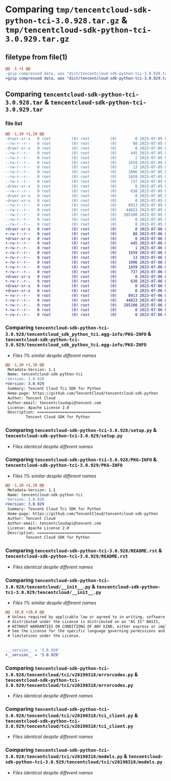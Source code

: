 # Comparing `tmp/tencentcloud-sdk-python-tci-3.0.928.tar.gz` & `tmp/tencentcloud-sdk-python-tci-3.0.929.tar.gz`

## filetype from file(1)

```diff
@@ -1 +1 @@
-gzip compressed data, was "dist/tencentcloud-sdk-python-tci-3.0.928.tar", last modified: Wed Jul  5 00:34:17 2023, max compression
+gzip compressed data, was "dist/tencentcloud-sdk-python-tci-3.0.929.tar", last modified: Thu Jul  6 00:35:02 2023, max compression
```

## Comparing `tencentcloud-sdk-python-tci-3.0.928.tar` & `tencentcloud-sdk-python-tci-3.0.929.tar`

### file list

```diff
@@ -1,19 +1,19 @@
-drwxr-xr-x   0 root         (0) root         (0)        0 2023-07-05 00:34:17.000000 tencentcloud-sdk-python-tci-3.0.928/
--rw-r--r--   0 root         (0) root         (0)       88 2023-07-05 00:34:17.000000 tencentcloud-sdk-python-tci-3.0.928/setup.cfg
-drwxr-xr-x   0 root         (0) root         (0)        0 2023-07-05 00:34:17.000000 tencentcloud-sdk-python-tci-3.0.928/tencentcloud_sdk_python_tci.egg-info/
--rw-r--r--   0 root         (0) root         (0)      445 2023-07-05 00:34:17.000000 tencentcloud-sdk-python-tci-3.0.928/tencentcloud_sdk_python_tci.egg-info/SOURCES.txt
--rw-r--r--   0 root         (0) root         (0)        1 2023-07-05 00:34:17.000000 tencentcloud-sdk-python-tci-3.0.928/tencentcloud_sdk_python_tci.egg-info/dependency_links.txt
--rw-r--r--   0 root         (0) root         (0)     1659 2023-07-05 00:34:17.000000 tencentcloud-sdk-python-tci-3.0.928/tencentcloud_sdk_python_tci.egg-info/PKG-INFO
--rw-r--r--   0 root         (0) root         (0)       13 2023-07-05 00:34:17.000000 tencentcloud-sdk-python-tci-3.0.928/tencentcloud_sdk_python_tci.egg-info/top_level.txt
--rw-r--r--   0 root         (0) root         (0)     1006 2023-07-05 00:34:17.000000 tencentcloud-sdk-python-tci-3.0.928/setup.py
--rw-r--r--   0 root         (0) root         (0)     1659 2023-07-05 00:34:17.000000 tencentcloud-sdk-python-tci-3.0.928/PKG-INFO
--rw-r--r--   0 root         (0) root         (0)      737 2023-07-05 00:34:17.000000 tencentcloud-sdk-python-tci-3.0.928/README.rst
-drwxr-xr-x   0 root         (0) root         (0)        0 2023-07-05 00:34:17.000000 tencentcloud-sdk-python-tci-3.0.928/tencentcloud/
--rw-r--r--   0 root         (0) root         (0)      630 2023-07-05 00:34:17.000000 tencentcloud-sdk-python-tci-3.0.928/tencentcloud/__init__.py
-drwxr-xr-x   0 root         (0) root         (0)        0 2023-07-05 00:34:17.000000 tencentcloud-sdk-python-tci-3.0.928/tencentcloud/tci/
-drwxr-xr-x   0 root         (0) root         (0)        0 2023-07-05 00:34:17.000000 tencentcloud-sdk-python-tci-3.0.928/tencentcloud/tci/v20190318/
--rw-r--r--   0 root         (0) root         (0)     8913 2023-07-05 00:34:17.000000 tencentcloud-sdk-python-tci-3.0.928/tencentcloud/tci/v20190318/errorcodes.py
--rw-r--r--   0 root         (0) root         (0)    44023 2023-07-05 00:34:17.000000 tencentcloud-sdk-python-tci-3.0.928/tencentcloud/tci/v20190318/tci_client.py
--rw-r--r--   0 root         (0) root         (0)   285108 2023-07-05 00:34:17.000000 tencentcloud-sdk-python-tci-3.0.928/tencentcloud/tci/v20190318/models.py
--rw-r--r--   0 root         (0) root         (0)        0 2023-07-05 00:34:17.000000 tencentcloud-sdk-python-tci-3.0.928/tencentcloud/tci/v20190318/__init__.py
--rw-r--r--   0 root         (0) root         (0)        0 2023-07-05 00:34:17.000000 tencentcloud-sdk-python-tci-3.0.928/tencentcloud/tci/__init__.py
+drwxr-xr-x   0 root         (0) root         (0)        0 2023-07-06 00:35:02.000000 tencentcloud-sdk-python-tci-3.0.929/
+-rw-r--r--   0 root         (0) root         (0)       88 2023-07-06 00:35:02.000000 tencentcloud-sdk-python-tci-3.0.929/setup.cfg
+drwxr-xr-x   0 root         (0) root         (0)        0 2023-07-06 00:35:02.000000 tencentcloud-sdk-python-tci-3.0.929/tencentcloud_sdk_python_tci.egg-info/
+-rw-r--r--   0 root         (0) root         (0)      445 2023-07-06 00:35:02.000000 tencentcloud-sdk-python-tci-3.0.929/tencentcloud_sdk_python_tci.egg-info/SOURCES.txt
+-rw-r--r--   0 root         (0) root         (0)        1 2023-07-06 00:35:02.000000 tencentcloud-sdk-python-tci-3.0.929/tencentcloud_sdk_python_tci.egg-info/dependency_links.txt
+-rw-r--r--   0 root         (0) root         (0)     1659 2023-07-06 00:35:02.000000 tencentcloud-sdk-python-tci-3.0.929/tencentcloud_sdk_python_tci.egg-info/PKG-INFO
+-rw-r--r--   0 root         (0) root         (0)       13 2023-07-06 00:35:02.000000 tencentcloud-sdk-python-tci-3.0.929/tencentcloud_sdk_python_tci.egg-info/top_level.txt
+-rw-r--r--   0 root         (0) root         (0)     1006 2023-07-06 00:35:02.000000 tencentcloud-sdk-python-tci-3.0.929/setup.py
+-rw-r--r--   0 root         (0) root         (0)     1659 2023-07-06 00:35:02.000000 tencentcloud-sdk-python-tci-3.0.929/PKG-INFO
+-rw-r--r--   0 root         (0) root         (0)      737 2023-07-06 00:35:02.000000 tencentcloud-sdk-python-tci-3.0.929/README.rst
+drwxr-xr-x   0 root         (0) root         (0)        0 2023-07-06 00:35:02.000000 tencentcloud-sdk-python-tci-3.0.929/tencentcloud/
+-rw-r--r--   0 root         (0) root         (0)      630 2023-07-06 00:35:02.000000 tencentcloud-sdk-python-tci-3.0.929/tencentcloud/__init__.py
+drwxr-xr-x   0 root         (0) root         (0)        0 2023-07-06 00:35:02.000000 tencentcloud-sdk-python-tci-3.0.929/tencentcloud/tci/
+drwxr-xr-x   0 root         (0) root         (0)        0 2023-07-06 00:35:02.000000 tencentcloud-sdk-python-tci-3.0.929/tencentcloud/tci/v20190318/
+-rw-r--r--   0 root         (0) root         (0)     8913 2023-07-06 00:35:02.000000 tencentcloud-sdk-python-tci-3.0.929/tencentcloud/tci/v20190318/errorcodes.py
+-rw-r--r--   0 root         (0) root         (0)    44023 2023-07-06 00:35:02.000000 tencentcloud-sdk-python-tci-3.0.929/tencentcloud/tci/v20190318/tci_client.py
+-rw-r--r--   0 root         (0) root         (0)   285108 2023-07-06 00:35:02.000000 tencentcloud-sdk-python-tci-3.0.929/tencentcloud/tci/v20190318/models.py
+-rw-r--r--   0 root         (0) root         (0)        0 2023-07-06 00:35:02.000000 tencentcloud-sdk-python-tci-3.0.929/tencentcloud/tci/v20190318/__init__.py
+-rw-r--r--   0 root         (0) root         (0)        0 2023-07-06 00:35:02.000000 tencentcloud-sdk-python-tci-3.0.929/tencentcloud/tci/__init__.py
```

### Comparing `tencentcloud-sdk-python-tci-3.0.928/tencentcloud_sdk_python_tci.egg-info/PKG-INFO` & `tencentcloud-sdk-python-tci-3.0.929/tencentcloud_sdk_python_tci.egg-info/PKG-INFO`

 * *Files 1% similar despite different names*

```diff
@@ -1,10 +1,10 @@
 Metadata-Version: 1.1
 Name: tencentcloud-sdk-python-tci
-Version: 3.0.928
+Version: 3.0.929
 Summary: Tencent Cloud Tci SDK for Python
 Home-page: https://github.com/TencentCloud/tencentcloud-sdk-python
 Author: Tencent Cloud
 Author-email: tencentcloudapi@tencent.com
 License: Apache License 2.0
 Description: ============================
         Tencent Cloud SDK for Python
```

### Comparing `tencentcloud-sdk-python-tci-3.0.928/setup.py` & `tencentcloud-sdk-python-tci-3.0.929/setup.py`

 * *Files identical despite different names*

### Comparing `tencentcloud-sdk-python-tci-3.0.928/PKG-INFO` & `tencentcloud-sdk-python-tci-3.0.929/PKG-INFO`

 * *Files 1% similar despite different names*

```diff
@@ -1,10 +1,10 @@
 Metadata-Version: 1.1
 Name: tencentcloud-sdk-python-tci
-Version: 3.0.928
+Version: 3.0.929
 Summary: Tencent Cloud Tci SDK for Python
 Home-page: https://github.com/TencentCloud/tencentcloud-sdk-python
 Author: Tencent Cloud
 Author-email: tencentcloudapi@tencent.com
 License: Apache License 2.0
 Description: ============================
         Tencent Cloud SDK for Python
```

### Comparing `tencentcloud-sdk-python-tci-3.0.928/README.rst` & `tencentcloud-sdk-python-tci-3.0.929/README.rst`

 * *Files identical despite different names*

### Comparing `tencentcloud-sdk-python-tci-3.0.928/tencentcloud/__init__.py` & `tencentcloud-sdk-python-tci-3.0.929/tencentcloud/__init__.py`

 * *Files 1% similar despite different names*

```diff
@@ -10,8 +10,8 @@
 # Unless required by applicable law or agreed to in writing, software
 # distributed under the License is distributed on an "AS IS" BASIS,
 # WITHOUT WARRANTIES OR CONDITIONS OF ANY KIND, either express or implied.
 # See the License for the specific language governing permissions and
 # limitations under the License.
 
 
-__version__ = '3.0.928'
+__version__ = '3.0.929'
```

### Comparing `tencentcloud-sdk-python-tci-3.0.928/tencentcloud/tci/v20190318/errorcodes.py` & `tencentcloud-sdk-python-tci-3.0.929/tencentcloud/tci/v20190318/errorcodes.py`

 * *Files identical despite different names*

### Comparing `tencentcloud-sdk-python-tci-3.0.928/tencentcloud/tci/v20190318/tci_client.py` & `tencentcloud-sdk-python-tci-3.0.929/tencentcloud/tci/v20190318/tci_client.py`

 * *Files identical despite different names*

### Comparing `tencentcloud-sdk-python-tci-3.0.928/tencentcloud/tci/v20190318/models.py` & `tencentcloud-sdk-python-tci-3.0.929/tencentcloud/tci/v20190318/models.py`

 * *Files identical despite different names*

